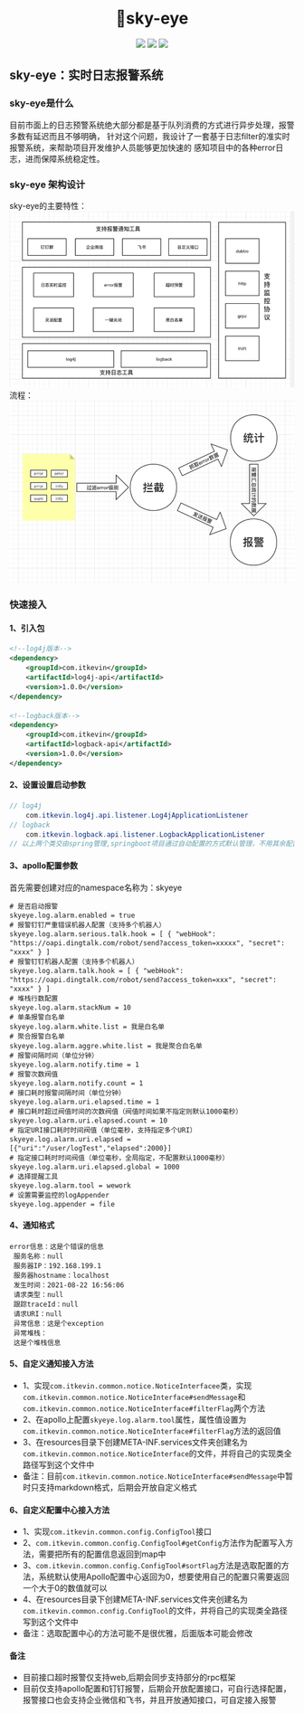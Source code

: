 <div align="center">
<h1>📝sky-eye</h1>
<img src="https://img.shields.io/github/license/onblog/BlogHelper"/>
<img src="https://img.shields.io/static/v1?label=electron&message=7.1.7&color="/>
<img src="https://img.shields.io/static/v1?label=mac|win|linux&message=7.1.7&color=yellow"/>
</div>

## sky-eye：实时日志报警系统

### sky-eye是什么
目前市面上的日志预警系统绝大部分都是基于队列消费的方式进行异步处理，报警多数有延迟而且不够明确，
针对这个问题，我设计了一套基于日志filter的准实时报警系统，来帮助项目开发维护人员能够更加快速的
感知项目中的各种error日志，进而保障系统稳定性。


### sky-eye 架构设计
sky-eye的主要特性：
![img.png](img/主要特性.png)
流程：
![img.png](img/img.png)

### 快速接入

#### 1、引入包
```xml
<!--log4j版本-->
<dependency>
    <groupId>com.itkevin</groupId>
    <artifactId>log4j-api</artifactId>
    <version>1.0.0</version>
</dependency>

<!--logback版本-->
<dependency>
    <groupId>com.itkevin</groupId>
    <artifactId>logback-api</artifactId>
    <version>1.0.0</version>
</dependency>
```

#### 2、设置设置启动参数
```java
// log4j
    com.itkevin.log4j.api.listener.Log4jApplicationListener
// logback
    com.itkevin.logback.api.listener.LogbackApplicationListener
// 以上两个类交由spring管理,springboot项目通过自动配置的方式默认管理，不用其余配置
```
#### 3、apollo配置参数
首先需要创建对应的namespace名称为：skyeye
```properties
# 是否启动报警
skyeye.log.alarm.enabled = true
# 报警钉钉严重错误机器人配置（支持多个机器人）
skyeye.log.alarm.serious.talk.hook = [ { "webHook": "https://oapi.dingtalk.com/robot/send?access_token=xxxxx", "secret": "xxxx" } ]
# 报警钉钉机器人配置（支持多个机器人）
skyeye.log.alarm.talk.hook = [ { "webHook": "https://oapi.dingtalk.com/robot/send?access_token=xxx", "secret": "xxxx" } ]
# 堆栈行数配置
skyeye.log.alarm.stackNum = 10
# 单条报警白名单
skyeye.log.alarm.white.list = 我是白名单
# 聚合报警白名单
skyeye.log.alarm.aggre.white.list = 我是聚合白名单
# 报警间隔时间（单位分钟）
skyeye.log.alarm.notify.time = 1
# 报警次数阀值
skyeye.log.alarm.notify.count = 1
# 接口耗时报警间隔时间（单位分钟）
skyeye.log.alarm.uri.elapsed.time = 1
# 接口耗时超过阀值时间的次数阀值（阀值时间如果不指定则默认1000毫秒）
skyeye.log.alarm.uri.elapsed.count = 10
# 指定URI接口耗时时间阀值（单位毫秒，支持指定多个URI）
skyeye.log.alarm.uri.elapsed = [{"uri":"/user/logTest","elapsed":2000}]
# 指定接口耗时时间阀值（单位毫秒，全局指定，不配置默认1000毫秒）
skyeye.log.alarm.uri.elapsed.global = 1000
# 选择提醒工具
skyeye.log.alarm.tool = wework
# 设置需要监控的logAppender
skyeye.log.appender = file
```
#### 4、通知格式
```
error信息：这是个错误的信息
 服务名称：null
 服务器IP：192.168.199.1
 服务器hostname：localhost
 发生时间：2021-08-22 16:56:06
 请求类型：null
 跟踪traceId：null
 请求URI：null
 异常信息：这是个exception
 异常堆栈：
 这是个堆栈信息  
```
#### 5、自定义通知接入方法
- 1、实现`com.itkevin.common.notice.NoticeInterfacee`类，实现`com.itkevin.common.notice.NoticeInterface#sendMessage`和`com.itkevin.common.notice.NoticeInterface#filterFlag`两个方法
- 2、在apollo上配置`skyeye.log.alarm.tool`属性，属性值设置为`com.itkevin.common.notice.NoticeInterface#filterFlag`方法的返回值
- 3、在resources目录下创建META-INF.services文件夹创建名为`com.itkevin.common.notice.NoticeInterface`的文件，并将自己的实现类全路径写到这个文件中
- 备注：目前`com.itkevin.common.notice.NoticeInterface#sendMessage`中暂时只支持markdown格式，后期会开放自定义格式

#### 6、自定义配置中心接入方法
- 1、实现`com.itkevin.common.config.ConfigTool`接口
- 2、`com.itkevin.common.config.ConfigTool#getConfig`方法作为配置写入方法，需要把所有的配置信息返回到map中
- 3、`com.itkevin.common.config.ConfigTool#sortFlag`方法是选取配置的方法，系统默认使用Apollo配置中心返回为0，想要使用自己的配置只需要返回一个大于0的数值就可以
- 4、在resources目录下创建META-INF.services文件夹创建名为`com.itkevin.common.config.ConfigTool`的文件，并将自己的实现类全路径写到这个文件中
- 备注：选取配置中心的方法可能不是很优雅，后面版本可能会修改

#### 备注
- 目前接口超时报警仅支持web,后期会同步支持部分的rpc框架
- 目前仅支持apollo配置和钉钉报警，后期会开放配置接口，可自行选择配置，报警接口也会支持企业微信和飞书，并且开放通知接口，可自定接入报警


